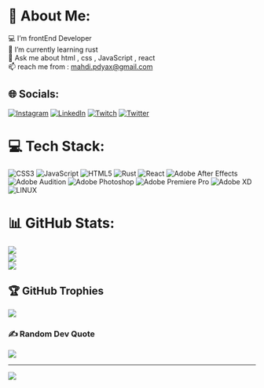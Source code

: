 # 💫 About Me:
💻 I’m frontEnd Developer<br>🌱 I’m currently learning rust<br>💬 Ask me about html , css , JavaScript , react<br>📫 reach me from : mahdi.pdyax@gmail.com<br>


## 🌐 Socials:
[![Instagram](https://img.shields.io/badge/Instagram-%23E4405F.svg?logo=Instagram&logoColor=white)](https://instagram.com/its_pdyax) [![LinkedIn](https://img.shields.io/badge/LinkedIn-%230077B5.svg?logo=linkedin&logoColor=white)](https://linkedin.com/in/pdyax) [![Twitch](https://img.shields.io/badge/Twitch-%239146FF.svg?logo=Twitch&logoColor=white)](https://twitch.tv/pdyax) [![Twitter](https://img.shields.io/badge/Twitter-%231DA1F2.svg?logo=Twitter&logoColor=white)](https://twitter.com/mahdi_pdyax) 

# 💻 Tech Stack:
![CSS3](https://img.shields.io/badge/css3-%231572B6.svg?style=for-the-badge&logo=css3&logoColor=white) ![JavaScript](https://img.shields.io/badge/javascript-%23323330.svg?style=for-the-badge&logo=javascript&logoColor=%23F7DF1E) ![HTML5](https://img.shields.io/badge/html5-%23E34F26.svg?style=for-the-badge&logo=html5&logoColor=white) ![Rust](https://img.shields.io/badge/rust-%23000000.svg?style=for-the-badge&logo=rust&logoColor=white) ![React](https://img.shields.io/badge/react-%2320232a.svg?style=for-the-badge&logo=react&logoColor=%2361DAFB) ![Adobe After Effects](https://img.shields.io/badge/Adobe%20After%20Effects-9999FF.svg?style=for-the-badge&logo=Adobe%20After%20Effects&logoColor=white) ![Adobe Audition](https://img.shields.io/badge/Adobe%20Audition-9999FF.svg?style=for-the-badge&logo=Adobe%20Audition&logoColor=white) ![Adobe Photoshop](https://img.shields.io/badge/adobephotoshop-%2331A8FF.svg?style=for-the-badge&logo=adobephotoshop&logoColor=white) ![Adobe Premiere Pro](https://img.shields.io/badge/Adobe%20Premiere%20Pro-9999FF.svg?style=for-the-badge&logo=Adobe%20Premiere%20Pro&logoColor=white) ![Adobe XD](https://img.shields.io/badge/Adobe%20XD-470137?style=for-the-badge&logo=Adobe%20XD&logoColor=#FF61F6) ![LINUX](https://img.shields.io/badge/Linux-FCC624?style=for-the-badge&logo=linux&logoColor=black)
# 📊 GitHub Stats:
![](https://github-readme-stats.vercel.app/api?username=pdyax&theme=dark&hide_border=false&include_all_commits=false&count_private=false)<br/>
![](https://github-readme-streak-stats.herokuapp.com/?user=pdyax&theme=dark&hide_border=false)<br/>
![](https://github-readme-stats.vercel.app/api/top-langs/?username=pdyax&theme=dark&hide_border=false&include_all_commits=false&count_private=false&layout=compact)

## 🏆 GitHub Trophies
![](https://github-profile-trophy.vercel.app/?username=pdyax&theme=radical&no-frame=false&no-bg=false&margin-w=4)

### ✍️ Random Dev Quote
![](https://quotes-github-readme.vercel.app/api?type=horizontal&theme=radical)

---
[![](https://visitcount.itsvg.in/api?id=pdyax&icon=0&color=0)](https://visitcount.itsvg.in)

<!-- Proudly created with GPRM ( https://gprm.itsvg.in ) -->
